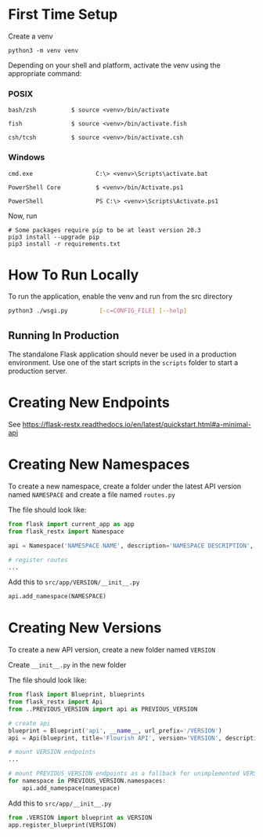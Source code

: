 # First Time Setup

Create a venv

```
python3 -m venv venv
```

Depending on your shell and platform, activate the venv using the appropriate command:

### POSIX

```
bash/zsh          $ source <venv>/bin/activate

fish              $ source <venv>/bin/activate.fish

csh/tcsh          $ source <venv>/bin/activate.csh
```

### Windows

```
cmd.exe                  C:\> <venv>\Scripts\activate.bat

PowerShell Core          $ <venv>/bin/Activate.ps1

PowerShell               PS C:\> <venv>\Scripts\Activate.ps1
```

Now, run

```
# Some packages require pip to be at least version 20.3
pip3 install --upgrade pip
pip3 install -r requirements.txt
```

# How To Run Locally

To run the application, enable the venv and run from the src directory

```bash
python3 ./wsgi.py         [-c=CONFIG_FILE] [--help]
```

## Running In Production

The standalone Flask application should never be used in a production environment. Use one of the start scripts in the `scripts` folder to start a production server.

# Creating New Endpoints

See https://flask-restx.readthedocs.io/en/latest/quickstart.html#a-minimal-api

# Creating New Namespaces

To create a new namespace, create a folder under the latest API version named `NAMESPACE` and create a file named `routes.py`

The file should look like:

```python
from flask import current_app as app
from flask_restx import Namespace

api = Namespace('NAMESPACE NAME', description='NAMESPACE DESCRIPTION', path='/NAMESPACE PATH')

# register routes
...
```

Add this to `src/app/VERSION/__init__.py`

```python
api.add_namespace(NAMESPACE)
```

# Creating New Versions

To create a new API version, create a new folder named `VERSION`

Create `__init__.py` in the new folder

The file should look like:

```python
from flask import Blueprint, blueprints
from flask_restx import Api
from ..PREVIOUS_VERSION import api as PREVIOUS_VERSION

# create api
blueprint = Blueprint('api', __name__, url_prefix='/VERSION')
api = Api(blueprint, title='Flourish API', version='VERSION', description='API to interact with the Flourish backend')

# mount VERSION endpoints
...

# mount PREVIOUS_VERSION endpoints as a fallback for unimplemented VERSION endpoints
for namespace in PREVIOUS_VERSION.namespaces:
	api.add_namespace(namespace)
```

Add this to `src/app/__init__.py`

```python
from .VERSION import blueprint as VERSION
app.register_blueprint(VERSION)
```
